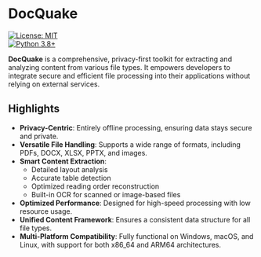 # DocQuake

[![License: MIT](https://img.shields.io/badge/License-MIT-yellow.svg)](https://opensource.org/licenses/MIT)  
[![Python 3.8+](https://img.shields.io/badge/python-3.8+-blue.svg)](https://www.python.org/downloads/)

**DocQuake** is a comprehensive, privacy-first toolkit for extracting and analyzing content from various file types. It empowers developers to integrate secure and efficient file processing into their applications without relying on external services.

## Highlights

- **Privacy-Centric**: Entirely offline processing, ensuring data stays secure and private.  
- **Versatile File Handling**: Supports a wide range of formats, including PDFs, DOCX, XLSX, PPTX, and images.  
- **Smart Content Extraction**:  
  - Detailed layout analysis  
  - Accurate table detection  
  - Optimized reading order reconstruction  
  - Built-in OCR for scanned or image-based files  
- **Optimized Performance**: Designed for high-speed processing with low resource usage.  
- **Unified Content Framework**: Ensures a consistent data structure for all file types.  
- **Multi-Platform Compatibility**: Fully functional on Windows, macOS, and Linux, with support for both x86_64 and ARM64 architectures.
